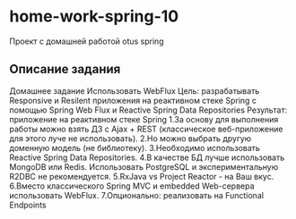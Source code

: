 # home-work-spring-10
Проект с домашней работой otus spring

## Описание задания
Домашнее задание
Использовать WebFlux
Цель: разрабатывать Responsive и Resilent приложения на реактивном стеке Spring c помощью Spring Web Flux и Reactive Spring Data Repositories Результат: приложение на реактивном стеке Spring
1.За основу для выполнения работы можно взять ДЗ с Ajax + REST (классическое веб-приложение для этого луче не использовать).
2.Но можно выбрать другую доменную модель (не библиотеку).
3.Необходимо использовать Reactive Spring Data Repositories.
4.В качестве БД лучше использовать MongoDB или Redis. Использовать PostgreSQL и экспериментальную R2DBC не рекомендуется.
5.RxJava vs Project Reactor - на Ваш вкус.
6.Вместо классического Spring MVC и embedded Web-сервера использовать WebFlux.
7.Опционально: реализовать на Functional Endpoints